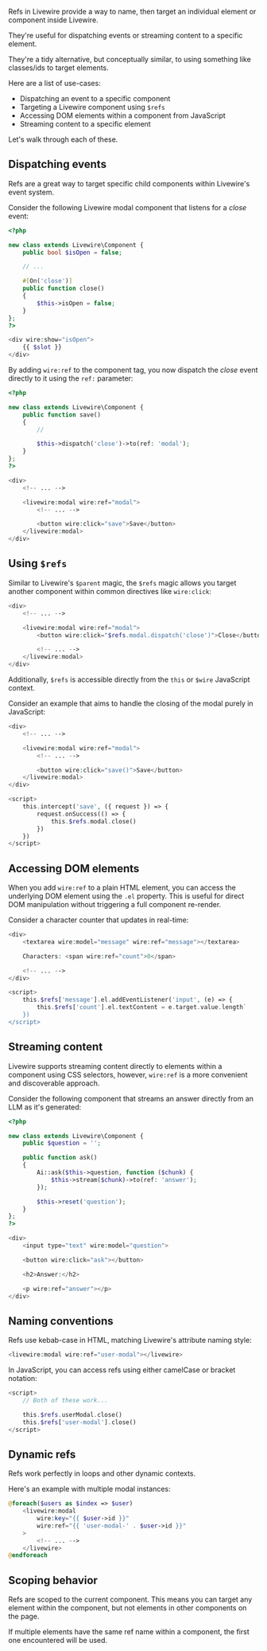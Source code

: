 
Refs in Livewire provide a way to name, then target an individual element or component inside Livewire.

They're useful for dispatching events or streaming content to a specific element.

They're a tidy alternative, but conceptually similar, to using something like classes/ids to target elements.

Here are a list of use-cases:

- Dispatching an event to a specific component
- Targeting a Livewire component using `$refs`
- Accessing DOM elements within a component from JavaScript
- Streaming content to a specific element

Let's walk through each of these.

## Dispatching events

Refs are a great way to target specific child components within Livewire's event system.

Consider the following Livewire modal component that listens for a _close_ event:

```php
<?php

new class extends Livewire\Component {
    public bool $isOpen = false;

    // ...

    #[On('close')]
    public function close()
    {
        $this->isOpen = false;
    }
};
?>

<div wire:show="isOpen">
    {{ $slot }}
</div>
```

By adding `wire:ref` to the component tag, you now dispatch the _close_ event directly to it using the `ref:` parameter:

```php
<?php

new class extends Livewire\Component {
    public function save()
    {
        //

        $this->dispatch('close')->to(ref: 'modal');
    }
};
?>

<div>
    <!-- ... -->

    <livewire:modal wire:ref="modal">
        <!-- ... -->

        <button wire:click="save">Save</button>
    </livewire:modal>
</div>
```

## Using `$refs`

Similar to Livewire's `$parent` magic, the `$refs` magic allows you target another component within common directives like `wire:click`:

```php
<div>
    <!-- ... -->

    <livewire:modal wire:ref="modal">
        <button wire:click="$refs.modal.dispatch('close')">Close</button>

        <!-- ... -->
    </livewire:modal>
</div>
```

Additionally, `$refs` is accessible directly from the `this` or `$wire` JavaScript context.

Consider an example that aims to handle the closing of the modal purely in JavaScript:

```php
<div>
    <!-- ... -->

    <livewire:modal wire:ref="modal">
        <!-- ... -->

        <button wire:click="save()">Save</button>
    </livewire:modal>
</div>

<script>
    this.intercept('save', ({ request }) => {
        request.onSuccess(() => {
            this.$refs.modal.close()
        })
    })
</script>
```

## Accessing DOM elements

When you add `wire:ref` to a plain HTML element, you can access the underlying DOM element using the `.el` property. This is useful for direct DOM manipulation without triggering a full component re-render.

Consider a character counter that updates in real-time:

```php
<div>
    <textarea wire:model="message" wire:ref="message"></textarea>

    Characters: <span wire:ref="count">0</span>

    <!-- ... -->
</div>

<script>
    this.$refs['message'].el.addEventListener('input', (e) => {
        this.$refs['count'].el.textContent = e.target.value.length`
    })
</script>
```

## Streaming content

Livewire supports streaming content directly to elements within a component using CSS selectors, however, `wire:ref` is a more convenient and discoverable approach.

Consider the following component that streams an answer directly from an LLM as it's generated:

```php
<?php

new class extends Livewire\Component {
    public $question = '';

    public function ask()
    {
        Ai::ask($this->question, function ($chunk) {
            $this->stream($chunk)->to(ref: 'answer');
        });

        $this->reset('question');
    }
};
?>

<div>
    <input type="text" wire:model="question">

    <button wire:click="ask"></button>

    <h2>Answer:</h2>

    <p wire:ref="answer"></p>
</div>
```

## Naming conventions

Refs use kebab-case in HTML, matching Livewire's attribute naming style:

```php
<livewire:modal wire:ref="user-modal"></livewire>
```

In JavaScript, you can access refs using either camelCase or bracket notation:

```php
<script>
    // Both of these work...

    this.$refs.userModal.close()
    this.$refs['user-modal'].close()
</script>
```

## Dynamic refs

Refs work perfectly in loops and other dynamic contexts.

Here's an example with multiple modal instances:

```php
@foreach($users as $index => $user)
    <livewire:modal
        wire:key="{{ $user->id }}"
        wire:ref="{{ 'user-modal-' . $user->id }}"
    >
        <!-- ... -->
    </livewire>
@endforeach
```

## Scoping behavior

Refs are scoped to the current component. This means you can target any element within the component, but not elements in other components on the page.

If multiple elements have the same ref name within a component, the first one encountered will be used.
